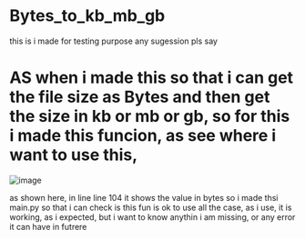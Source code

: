 # Bytes_to_kb_mb_gb
this is i made for testing purpose any sugession pls say

# AS when i made this so that i can get the file size as Bytes and then get the size in kb or mb or gb, so for this i made this funcion, as see where i want to use this,

![image](https://github.com/RanaRana10/Bytes_to_kb_mb_gb/assets/167146554/3bb05b72-6ea3-42ea-b96e-bc46f546d078)

as shown here, in line line 104 it shows the value in bytes so i made thsi main.py so that i can check is this fun is ok to use all the case, as i use, it is working, as i expected, but i want to know anythin i am missing, or any error it can have in futrere

